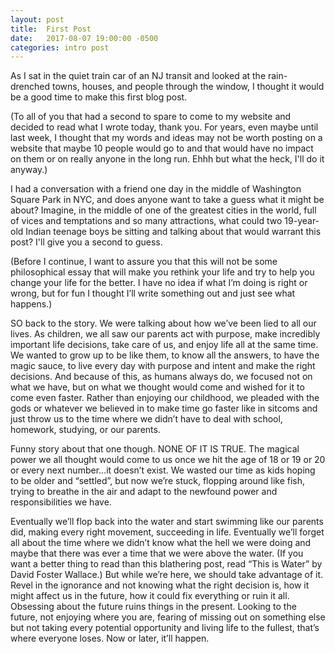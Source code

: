 ```yaml
---
layout: post
title:  First Post
date:   2017-08-07 19:00:00 -0500
categories: intro post
---
```


As I sat in the quiet train car of an NJ transit and looked at the rain-drenched towns, houses, and people through the window, I thought it would be a good time to make this first blog post.

(To all of you that had a second to spare to come to my website and decided to read what I wrote today, thank you. For years, even maybe until last week, I thought that my words and ideas may not be worth posting on a website that maybe 10 people would go to and that would have no impact on them or on really anyone in the long run. Ehhh but what the heck, I'll do it anyway.)

I had a conversation with a friend one day in the middle of Washington Square Park in NYC, and does anyone want to take a guess what it might be about? Imagine, in the middle of one of the greatest cities in the world, full of vices and temptations and so many attractions, what could two 19-year-old Indian teenage boys be sitting and talking about that would warrant this post? I'll give you a second to guess.

(Before I continue, I want to assure you that this will not be some philosophical essay that will make you rethink your life and try to help you change your life for the better. I have no idea if what I’m doing is right or wrong, but for fun I thought I’ll write something out and just see what happens.)

SO back to the story.
We were talking about how we’ve been lied to all our lives. As children, we all saw our parents act with purpose, make incredibly important life decisions, take care of us, and enjoy life all at the same time. We wanted to grow up to be like them, to know all the answers, to have the magic sauce, to live every day with purpose and intent and make the right decisions. And because of this, as humans always do, we focused not on what we have, but on what we thought would come and wished for it to come even faster. Rather than enjoying our childhood, we pleaded with the gods or whatever we believed in to make time go faster like in sitcoms and just throw us to the time where we didn’t have to deal with school, homework, studying, or our parents.

Funny story about that one though. NONE OF IT IS TRUE.
The magical power we all thought would come to us once we hit the age of 18 or 19 or 20 or every next number…it doesn’t exist.
We wasted our time as kids hoping to be older and “settled”, but now we’re stuck, flopping around like fish, trying to breathe in the air and adapt to the newfound power and responsibilities we have.

Eventually we’ll flop back into the water and start swimming like our parents did, making every right movement, succeeding in life. Eventually we’ll forget all about the time where we didn’t know what the hell we were doing and maybe that there was ever a time that we were above the water. (If you want a better thing to read than this blathering post, read “This is Water” by David Foster Wallace.) But while we’re here, we should take advantage of it. Revel in the ignorance and not knowing what the right decision is, how it might affect us in the future, how it could fix everything or ruin it all.
Obsessing about the future ruins things in the present. Looking to the future, not enjoying where you are, fearing of missing out on something else but not taking every potential opportunity and living life to the fullest, that’s where everyone loses. Now or later, it’ll happen.
